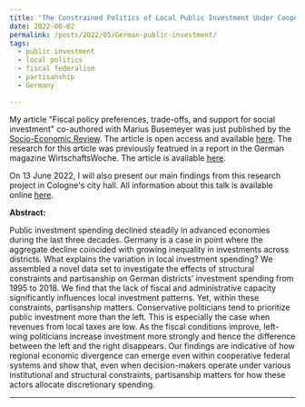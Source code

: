 ```yaml
---
title: 'The Constrained Politics of Local Public Investment Under Cooperative Federalism'
date: 2022-06-02
permalink: /posts/2022/05/German-public-investment/
tags:
  - public investment
  - local politics
  - fiscal federalism
  - partisanship
  - Germany

---
```


My article "Fiscal policy preferences, trade-offs, and support for social investment" co-authored with Marius Busemeyer was just published by the [Socio-Economic Review](https://academic.oup.com/ser/). The article is open access and available [here](https://doi.org/10.1093/ser/mwac026). The research for this article was previously featrued in a report in the German magazine WirtschaftsWoche. The article is available [here](https://www.wiwo.de/technologie/digitalisierung-der-wirtschaft/investitionssummen-aller-401-kreise-wo-sich-der-investitionsstau-seit-der-wiedervereinigung-am-meisten-verschaerft-hat-/27619494.html). 

On 13 June 2022, I will also present our main findings from this research project in Cologne's city hall. All information about this talk is available online [here](https://koelner-wissenschaftsrunde.de/oeffentliche-finanzen-was-hemmt-lokale-investitionen/).

**Abstract:**

Public investment spending declined steadily in advanced economies during the last three decades. Germany is a case in point where the aggregate decline coincided with growing inequality in investments across districts. What explains the variation in local investment spending? We assembled a novel data set to investigate the effects of structural constraints and partisanship on German districts’ investment spending from 1995 to 2018. We find that the lack of fiscal and administrative capacity significantly influences local investment patterns. Yet, within these constraints, partisanship matters. Conservative politicians tend to prioritize public investment more than the left. This is especially the case when revenues from local taxes are low. As the fiscal conditions improve, left-wing politicians increase investment more strongly and hence the difference between the left and the right disappears. Our findings are indicative of how regional economic divergence can emerge even within cooperative federal systems and show that, even when decision-makers operate under various institutional and structural constraints, partisanship matters for how these actors allocate discretionary spending.

------
